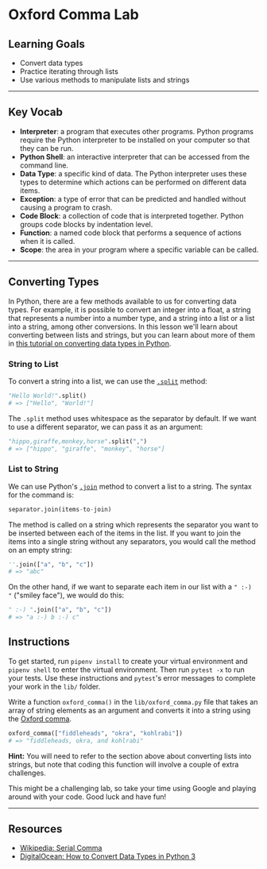 # Oxford Comma Lab

## Learning Goals

- Convert data types
- Practice iterating through lists
- Use various methods to manipulate lists and strings

***

## Key Vocab

- **Interpreter**: a program that executes other programs. Python programs
require the Python interpreter to be installed on your computer so that they
can be run.
- **Python Shell**: an interactive interpreter that can be accessed from the
command line.
- **Data Type**: a specific kind of data. The Python interpreter uses these
types to determine which actions can be performed on different data items.
- **Exception**: a type of error that can be predicted and handled without
causing a program to crash.
- **Code Block**: a collection of code that is interpreted together. Python
groups code blocks by indentation level.
- **Function**: a named code block that performs a sequence of actions when it
is called.
- **Scope**: the area in your program where a specific variable can be called.

***

## Converting Types

In Python, there are a few methods available to us for converting data types.
For example, it is possible to convert an integer into a float, a string that
represents a number into a number type, and a string into a list or a list into
a string, among other conversions. In this lesson we'll learn about converting
between lists and strings, but you can learn about more of them in [this
tutorial on converting data types in Python][type-conversion].

### String to List

To convert a string into a list, we can use the [`.split`][split] method:

```py
"Hello World!".split()
# => ["Hello", "World!"]
```

The `.split` method uses whitespace as the separator by default. If we want to
use a different separator, we can pass it as an argument:

```py
"hippo,giraffe,monkey,horse".split(",")
# => ["hippo", "giraffe", "monkey", "horse"]
```

### List to String

We can use Python's [`.join`][join] method to convert a list to a string. The
syntax for the command is:

```py
separator.join(items-to-join)
```

The method is called on a string which represents the separator you want to be
inserted between each of the items in the list. If you want to join the items
into a single string without any separators, you would call the method on an
empty string:

```py
''.join(["a", "b", "c"])
# => "abc"
```

On the other hand, if we want to separate each item in our list with a `" :-) "`
("smiley face"), we would do this:

```py
" :-) ".join(["a", "b", "c"])
# => "a :-) b :-) c"
```

## Instructions

To get started, run `pipenv install` to create your virtual environment and
`pipenv shell` to enter the virtual environment. Then run `pytest -x` to run
your tests. Use these instructions and `pytest`'s error messages to complete
your work in the `lib/` folder.

Write a function `oxford_comma()` in the `lib/oxford_comma.py` file that takes an
array of string elements as an argument and converts it into a string using the
[Oxford comma](http://en.wikipedia.org/wiki/Serial_comma).

```py
oxford_comma(["fiddleheads", "okra", "kohlrabi"])
# => "fiddleheads, okra, and kohlrabi"
```

**Hint:** You will need to refer to the section above about converting lists
into strings, but note that coding this function will involve a couple of extra
challenges.

This might be a challenging lab, so take your time using Google and playing
around with your code. Good luck and have fun!

***

## Resources

- [Wikipedia: Serial Comma](http://en.wikipedia.org/wiki/Serial_comma)
- [DigitalOcean: How to Convert Data Types in Python 3][type-conversion]

[type-conversion]: https://www.digitalocean.com/community/tutorials/how-to-convert-data-types-in-python-3
[split]: https://www.w3schools.com/python/ref_string_split.asp
[join]: https://www.w3schools.com/python/ref_string_join.asp
